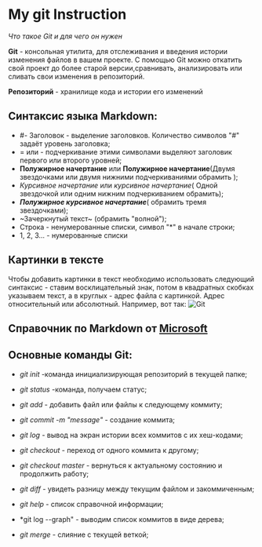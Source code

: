 # My git Instruction



_Что такое Git и для чего он нужен_

**Git** - консольная утилита, для отслеживания и введения истории изменения файлов в вашем проекте.
С помощью Git можно откатить свой проект до более старой версии,сравнивать, анализировать или сливать свои изменения в репозиторий.

**Репозиторий** - хранилище кода и истории его изменений


## Синтаксис языка Markdown:

*  #- Заголовок - выделение заголовков. Количество символов "#" задаёт уровень заголовка;
* = или - подчеркивание этими символами выделяют заголовик первого или второго уровней;
* **Полужирное начертание** или __Полужирное начертание__(Двумя звездочками или двумя нижними подчеркиваниями обрамить );
* *Курсивное начертание* или _курсивное начертание_( Одной звездочкой или одним нижним подчеркиванием обрамить);
* ***Полужирное курсивное начертание***( обрамить тремя звездочками);
* ~Зачеркнутый текст~ (обрамить "волной");
* Строка -  ненумерованные списки, символ "*" в начале строки;
* 1, 2, 3... - нумерованные списки

## Картинки в тексте 

Чтобы добавить картинки в текст необходимо использовать следующий синтаксис - ставим восклицательный знак, потом в квадратных скобках указываем текст, а в круглых - адрес файла с картинкой. Адрес относительный или абсолютный. 
Например, вот так: ![Git](https://upload.wikimedia.org/wikipedia/commons/1/10/Rubiks_cube.jpg)


## Справочник по Markdown от [Microsoft](https://learn.microsoft.com/ru-ru/contribute/markdown-reference)



## Основные команды Git:




* *git init* -команда инициализирующая репозиторий в текущей папке;

* *git status* -команда, получаем статус;

* *git add* - добавить файл или файлы к следующему коммиту;

* *git commit -m "message"* - создание коммита;

* *git log* - вывод на экран истории всех коммитов с их хеш-кодами;

* *git checkout* - переход от одного коммита к другому;

* *git checkout master* -  вернуться к актуальному состоянию и продолжить работу;

* *git diff* - увидеть разницу между текущим файлом и закоммиченным;

* *git help* - список справочной информации;

* *git log --graph" - выводим список коммитов в виде дерева;

* *git merge* - слияние с текущей веткой;
